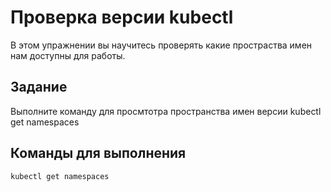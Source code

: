 # Проверка версии kubectl

В этом упражнении вы научитесь проверять какие простраства имен нам доступны для работы.

## Задание
Выполните команду для просмтотра пространства имен  версии kubectl get namespaces

## Команды для выполнения
```bash
kubectl get namespaces
```
